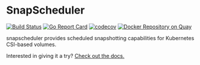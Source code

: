 # SnapScheduler

[![Build Status](https://travis-ci.com/backube/snapscheduler.svg?branch=master)](https://travis-ci.com/backube/snapscheduler)
[![Go Report Card](https://goreportcard.com/badge/github.com/backube/snapscheduler)](https://goreportcard.com/report/github.com/backube/snapscheduler)
[![codecov](https://codecov.io/gh/backube/snapscheduler/branch/master/graph/badge.svg)](https://codecov.io/gh/backube/snapscheduler)
[![Docker Repository on Quay](https://quay.io/repository/backube/snapscheduler/status
        "Docker Repository on Quay")](https://quay.io/repository/backube/snapscheduler)

snapscheduler provides scheduled snapshotting capabilities for Kubernetes
CSI-based volumes.

Interested in giving it a try? [Check out the
docs.](https://backube.github.io/snapscheduler/)
